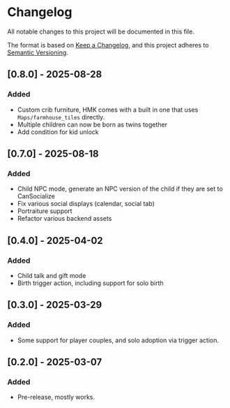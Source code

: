 # Changelog

All notable changes to this project will be documented in this file.

The format is based on [Keep a Changelog](https://keepachangelog.com/en/1.1.0/), and this project adheres to [Semantic Versioning](https://semver.org/spec/v2.0.0.html).
## [0.8.0] - 2025-08-28

### Added
- Custom crib furniture, HMK comes with a built in one that uses `Maps/farmhouse_tiles` directly.
- Multiple children can now be born as twins together
- Add condition for kid unlock

## [0.7.0] - 2025-08-18

### Added
- Child NPC mode, generate an NPC version of the child if they are set to CanSocialize
- Fix various social displays (calendar, social tab)
- Portraiture support
- Refactor various backend assets

## [0.4.0] - 2025-04-02

### Added
- Child talk and gift mode
- Birth trigger action, including support for solo birth

## [0.3.0] - 2025-03-29

### Added

- Some support for player couples, and solo adoption via trigger action.

## [0.2.0] - 2025-03-07

### Added

- Pre-release, mostly works.
